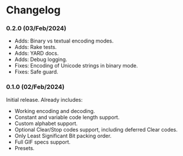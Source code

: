 # Changelog

### 0.2.0 (03/Feb/2024)

- Adds: Binary vs textual encoding modes.
- Adds: Rake tests.
- Adds: YARD docs.
- Adds: Debug logging.
- Fixes: Encoding of Unicode strings in binary mode.
- Fixes: Safe guard.

### 0.1.0 (02/Feb/2024)

Initial release. Already includes:

- Working encoding and decoding.
- Constant and variable code length support.
- Custom alphabet support.
- Optional Clear/Stop codes support, including deferred Clear codes.
- Only Least Significant Bit packing order.
- Full GIF specs support.
- Presets.

